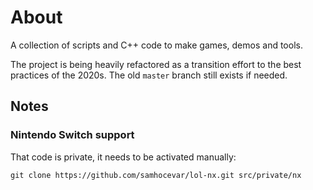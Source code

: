 
# About

A collection of scripts and C++ code to make games, demos and tools.

The project is being heavily refactored as a transition effort to the best
practices of the 2020s. The old `master` branch still exists if needed.

## Notes

### Nintendo Switch support

That code is private, it needs to be activated manually:

    git clone https://github.com/samhocevar/lol-nx.git src/private/nx
